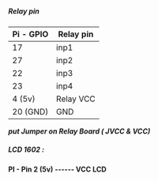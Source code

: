 

##### Relay pin
Pi - GPIO | Relay pin
--- | ---
17 | inp1
27 | inp2
22 | inp3
23 | inp4
4 (5v) | Relay VCC
20 (GND) | GND



***put Jumper on Relay Board ( JVCC  & VCC)***


##### LCD 1602 :
**PI - Pin 2 (5v) ------ VCC LCD**
